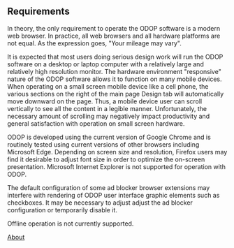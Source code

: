 ## Requirements

In theory, the only requirement to operate the ODOP software is a modern web browser.
In practice, all web browsers and all hardware platforms are not equal.
As the expression goes, "Your mileage may vary".   

It is expected that most users doing serious design work will run the ODOP software on a
desktop or laptop computer with a relatively large and relatively high resolution monitor. 
The hardware environment "responsive" nature of the ODOP software allows 
it to function on many mobile devices.
When operating on a small screen mobile device like a cell phone, 
the various sections on the right of the main page Design tab will automatically 
move downward on the page.
Thus, a mobile device user can scroll vertically to see all the content in 
a legible manner.
Unfortunately, the necessary amount of scrolling may negatively impact productivity and 
general satisfaction with operation on small screen hardware.

ODOP is developed using the current version of Google Chrome and is routinely tested 
using current versions of other browsers including Microsoft Edge. 
Depending on screen size and resolution, 
Firefox users may find it desirable to adjust font size in order to optimize the on-screen presentation.
Microsoft Internet Explorer is not supported for operation with ODOP.   

The default configuration of some ad blocker browser extensions may interfere with rendering 
of ODOP user interface graphic elements such as checkboxes. 
It may be necessary to adjust adjust the ad blocker configuration or temporarily disable it.   

Offline operation is not currently supported.

[About](./)

